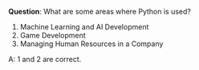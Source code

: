 **Question**: What are some areas where Python is used?

1. Machine Learning and AI Development
2. Game Development
3. Managing Human Resources in a Company

A: 1 and 2 are correct.